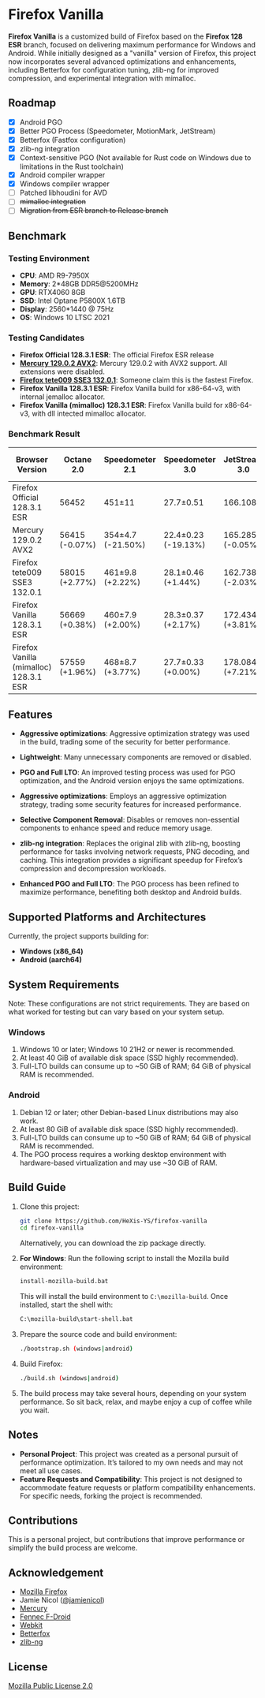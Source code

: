 # Firefox Vanilla

**Firefox Vanilla** is a customized build of Firefox based on the **Firefox 128 ESR** branch, focused on delivering maximum performance for Windows and Android. While initially designed as a "vanilla" version of Firefox, this project now incorporates several advanced optimizations and enhancements, including Betterfox for configuration tuning, zlib-ng for improved compression, and experimental integration with mimalloc.

## Roadmap

- [x] Android PGO
- [x] Better PGO Process (Speedometer, MotionMark, JetStream)
- [x] Betterfox (Fastfox configuration)
- [x] zlib-ng integration
- [x] Context-sensitive PGO (Not available for Rust code on Windows due to limitations in the Rust toolchain)
- [x] Android compiler wrapper
- [x] Windows compiler wrapper
- [ ] Patched libhoudini for AVD
- [ ] ~~mimalloc integration~~
- [ ] ~~Migration from ESR branch to Release branch~~

## Benchmark

### Testing Environment
- **CPU**: AMD R9-7950X
- **Memory**: 2*48GB DDR5@5200MHz
- **GPU**: RTX4060 8GB
- **SSD**: Intel Optane P5800X 1.6TB
- **Display**: 2560*1440 @ 75Hz
- **OS**: Windows 10 LTSC 2021

### Testing Candidates
- **Firefox Official 128.3.1 ESR**: The official Firefox ESR release
- **[Mercury 129.0.2 AVX2](https://github.com/Alex313031/Mercury/releases/tag/v.129.0.2)**: Mercury 129.0.2 with AVX2 support. All extensions were disabled.
- **[Firefox tete009 SSE3 132.0.1](https://tete009.pages.dev/en-US/software)**: Someone claim this is the fastest Firefox.
- **Firefox Vanilla 128.3.1 ESR**: Firefox Vanilla build for x86-64-v3, with internal jemalloc allocator.
- **Firefox Vanilla (mimalloc) 128.3.1 ESR**: Firefox Vanilla build for x86-64-v3, with dll intected mimalloc allocator.

### Benchmark Result
| Browser Version                        | Octane 2.0     | Speedometer 2.1   | Speedometer 3.0     | JetStream 3.0    | MotionMark 1.3.1 (large @ 60fps) |
|----------------------------------------|----------------|-------------------|---------------------|------------------|----------------------------------|
| Firefox Official 128.3.1 ESR           | 56452          | 451±11            | 27.7±0.51           | 166.108          | 1567.68±2.63%                    |
| Mercury 129.0.2 AVX2                   | 56415 (-0.07%) | 354±4.7 (-21.50%) | 22.4±0.23 (-19.13%) | 165.285 (-0.05%) | 1263.85±2.75% (-19.38%)          |
| Firefox tete009 SSE3 132.0.1           | 58015 (+2.77%) | 461±9.8  (+2.22%) | 28.1±0.46  (+1.44%) | 162.738 (-2.03%) | 1560.05±2.86%  (-0.49%)          |
| Firefox Vanilla 128.3.1 ESR            | 56669 (+0.38%) | 460±7.9  (+2.00%) | 28.3±0.37  (+2.17%) | 172.434 (+3.81%) | 1810.58±2.86% (+15.50%)          |
| Firefox Vanilla (mimalloc) 128.3.1 ESR | 57559 (+1.96%) | 468±8.7  (+3.77%) | 27.7±0.33  (+0.00%) | 178.084 (+7.21%) | 1727.27±2.77% (+10.18%)          |

## Features

- **Aggressive optimizations**: Aggressive optimization strategy was used in the build, trading some of the security for better performance.
- **Lightweight**: Many unnecessary components are removed or disabled.
- **PGO and Full LTO**: An improved testing process was used for PGO optimization, and the Android version enjoys the same optimizations.

- **Aggressive optimizations**: Employs an aggressive optimization strategy, trading some security features for increased performance.
- **Selective Component Removal**: Disables or removes non-essential components to enhance speed and reduce memory usage.
- **zlib-ng integration**: Replaces the original zlib with zlib-ng, boosting performance for tasks involving network requests, PNG decoding, and caching. This integration provides a significant speedup for Firefox’s compression and decompression workloads.
- **Enhanced PGO and Full LTO**: The PGO process has been refined to maximize performance, benefiting both desktop and Android builds.

## Supported Platforms and Architectures

Currently, the project supports building for:
- **Windows (x86_64)**
- **Android (aarch64)**

## System Requirements

Note: These configurations are not strict requirements. They are based on what worked for testing but can vary based on your system setup.

### Windows
1. Windows 10 or later; Windows 10 21H2 or newer is recommended.
2. At least 40 GiB of available disk space (SSD highly recommended).
3. Full-LTO builds can consume up to ~50 GiB of RAM; 64 GiB of physical RAM is recommended.

### Android
1. Debian 12 or later; other Debian-based Linux distributions may also work.
2. At least 80 GiB of available disk space (SSD highly recommended).
3. Full-LTO builds can consume up to ~50 GiB of RAM; 64 GiB of physical RAM is recommended.
4. The PGO process requires a working desktop environment with hardware-based virtualization and may use ~30 GiB of RAM.

## Build Guide

1. Clone this project:
   ```bash
   git clone https://github.com/HeXis-YS/firefox-vanilla
   cd firefox-vanilla
   ```
   Alternatively, you can download the zip package directly.

2. **For Windows**: Run the following script to install the Mozilla build environment:
   ```bash
   install-mozilla-build.bat
   ```
   This will install the build environment to `C:\mozilla-build`.
   Once installed, start the shell with:
   ```bash
   C:\mozilla-build\start-shell.bat
   ```

3. Prepare the source code and build environment:
   ```bash
   ./bootstrap.sh (windows|android)
   ```

4. Build Firefox:
   ```bash
   ./build.sh (windows|android)
   ```

5. The build process may take several hours, depending on your system performance. So sit back, relax, and maybe enjoy a cup of coffee while you wait.

## Notes

- **Personal Project**: This project was created as a personal pursuit of performance optimization. It’s tailored to my own needs and may not meet all use cases.
- **Feature Requests and Compatibility**: This project is not designed to accommodate feature requests or platform compatibility enhancements. For specific needs, forking the project is recommended.

## Contributions

This is a personal project, but contributions that improve performance or simplify the build process are welcome.

## Acknowledgement

- [Mozilla Firefox](https://github.com/mozilla/gecko-dev)
- Jamie Nicol ([@jamienicol](https://github.com/jamienicol))
- [Mercury](https://github.com/Alex313031/Mercury)
- [Fennec F-Droid](https://f-droid.org/packages/org.mozilla.fennec_fdroid)
- [Webkit](https://github.com/WebKit)
- [Betterfox](https://github.com/yokoffing/Betterfox)
- [zlib-ng](https://github.com/zlib-ng/zlib-ng)

## License

[Mozilla Public License 2.0](https://www.mozilla.org/en-US/MPL/2.0/)
